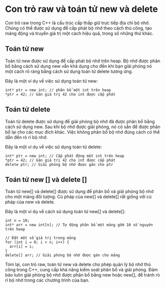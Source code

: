 # Con trỏ raw và toán tử new và delete
Con trỏ raw trong C++ là cấu trúc cấp thấp giữ trực tiếp địa chỉ bộ nhớ. Chúng có thể được sử dụng để cấp phát bộ nhớ theo cách thủ công, tạo mảng động và truyền giá trị một cách hiệu quả, trong số những thứ khác.
## Toán tử new
Toán tử new được sử dụng để cấp phát bộ nhớ trên heap. Bộ nhớ được phân bổ bằng cách sử dụng new vẫn khả dụng cho đến khi bạn giải phóng nó một cách rõ ràng bằng cách sử dụng toán tử delete tương ứng.

Đây là một ví dụ về việc sử dụng toán tử new:
~~~
int* ptr = new int; // phân bổ một int trên heap
*ptr = 42; // Gán giá trị 42 cho int được cấp phát
~~~
## Toán tử delete
Toán tử delete được sử dụng để giải phóng bộ nhớ đã được phân bổ bằng cách sử dụng new. Sau khi bộ nhớ được giải phóng, nó có sẵn để được phân bổ lại cho các mục đích khác. Việc không phân bổ bộ nhớ đúng cách có thể dẫn đến rò rỉ bộ nhớ.

Đây là một ví dụ về việc sử dụng toán tử delete:
~~~
int* ptr = new int; // Cấp phát động một int trên heap
*ptr = 42; // Gán giá trị 42 cho int được cấp phát
delete ptr; // Giải phóng bộ nhớ được gán cho ptr
~~~
## Toán tử new [] và delete []
Toán tử new[] và delete[] được sử dụng để phân bổ và giải phóng bộ nhớ cho một mảng đối tượng. Cú pháp của new[] và delete[] rất giống với cú pháp của new và delete.

Đây là một ví dụ về cách sử dụng toán tử new[] và delete[]:
~~~
int n = 10;
int* arr = new int[n]; // Tự động phân bổ một mảng gồm 10 số nguyên trên heap

// Đặt một số giá trị trong mảng
for (int i = 0; i < n; i++) {
  arr[i] = i;
}
delete[] arr; // Giải phóng bộ nhớ được gán cho mảng
~~~
Tóm lại, con trỏ raw, toán tử new và delete cho phép quản lý bộ nhớ thủ công trong C++, cung cấp khả năng kiểm soát phân bổ và giải phóng. Đảm bảo luôn giải phóng bộ nhớ được phân bổ bằng new hoặc new[], để tránh rò rỉ bộ nhớ trong các chương trình của bạn.